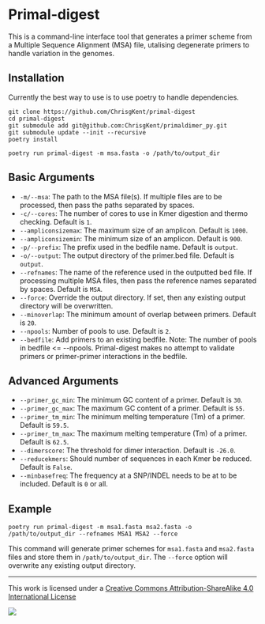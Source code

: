 # Primal-digest

This is a command-line interface tool that generates a primer scheme from a Multiple Sequence Alignment (MSA) file, utalising degenerate primers to handle variation in the genomes.

## Installation

Currently the best way to use is to use poetry to handle dependencies.

```         
git clone https://github.com/ChrisgKent/primal-digest
cd primal-digest
git submodule add git@github.com:ChrisgKent/primaldimer_py.git
git submodule update --init --recursive
poetry install

poetry run primal-digest -m msa.fasta -o /path/to/output_dir
```

## Basic Arguments

-   `-m/--msa`: The path to the MSA file(s). If multiple files are to be processed, then pass the paths separated by spaces.
-   `-c/--cores`: The number of cores to use in Kmer digestion and thermo checking. Default is `1`.
-   `--ampliconsizemax`: The maximum size of an amplicon. Default is `1000`.
-   `--ampliconsizemin`: The minimum size of an amplicon. Default is `900`.
-   `-p/--prefix`: The prefix used in the bedfile name. Default is `output`.
-   `-o/--output`: The output directory of the primer.bed file. Default is `output`.
-   `--refnames`: The name of the reference used in the outputted bed file. If processing multiple MSA files, then pass the reference names separated by spaces. Default is `MSA`.
-   `--force`: Override the output directory. If set, then any existing output directory will be overwritten.
-   `--minoverlap`: The minimum amount of overlap between primers. Default is `20`.
-   `--npools`: Number of pools to use. Default is `2`.
-   `--bedfile`: Add primers to an existing bedfile. Note: The number of pools in bedfile \<= --npools. Primal-digest makes no attempt to validate primers or primer-primer interactions in the bedfile.

## Advanced Arguments

-   `--primer_gc_min`: The minimum GC content of a primer. Default is `30`.
-   `--primer_gc_max`: The maximum GC content of a primer. Default is `55`.
-   `--primer_tm_min`: The minimum melting temperature (Tm) of a primer. Default is `59.5`.
-   `--primer_tm_max`: The maximum melting temperature (Tm) of a primer. Default is `62.5`.
-   `--dimerscore`: The threshold for dimer interaction. Default is `-26.0`.
-   `--reducekmers`: Should number of sequences in each Kmer be reduced. Default is `False`.
-   `--minbasefreq`: The frequency at a SNP/INDEL needs to be at to be included. Default is `0` or all.




## Example

```         
poetry run primal-digest -m msa1.fasta msa2.fasta -o /path/to/output_dir --refnames MSA1 MSA2 --force
```

This command will generate primer schemes for `msa1.fasta` and `msa2.fasta` files and store them in `/path/to/output_dir`. The `--force` option will overwrite any existing output directory.

------------------------------------------------------------------------

This work is licensed under a [Creative Commons Attribution-ShareAlike 4.0 International License](http://creativecommons.org/licenses/by-sa/4.0/) 

![](https://i.creativecommons.org/l/by-sa/4.0/88x31.png)
